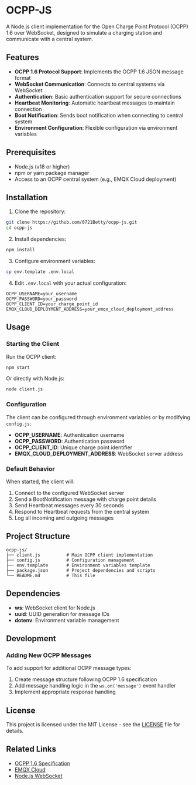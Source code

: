 # OCPP-JS

A Node.js client implementation for the Open Charge Point Protocol (OCPP) 1.6 over WebSocket, designed to simulate a charging station and communicate with a central system.

## Features

- **OCPP 1.6 Protocol Support**: Implements the OCPP 1.6 JSON message format
- **WebSocket Communication**: Connects to central systems via WebSocket
- **Authentication**: Basic authentication support for secure connections
- **Heartbeat Monitoring**: Automatic heartbeat messages to maintain connection
- **Boot Notification**: Sends boot notification when connecting to central system
- **Environment Configuration**: Flexible configuration via environment variables

## Prerequisites

- Node.js (v18 or higher)
- npm or yarn package manager
- Access to an OCPP central system (e.g., EMQX Cloud deployment)

## Installation

1. Clone the repository:

```bash
git clone https://github.com/0721Betty/ocpp-js.git
cd ocpp-js
```

2. Install dependencies:

```bash
npm install
```

3. Configure environment variables:

```bash
cp env.template .env.local
```

4. Edit `.env.local` with your actual configuration:

```env
OCPP_USERNAME=your_username
OCPP_PASSWORD=your_password
OCPP_CLIENT_ID=your_charge_point_id
EMQX_CLOUD_DEPLOYMENT_ADDRESS=your_emqx_cloud_deployment_address
```

## Usage

### Starting the Client

Run the OCPP client:

```bash
npm start
```

Or directly with Node.js:

```bash
node client.js
```

### Configuration

The client can be configured through environment variables or by modifying `config.js`:

- **OCPP_USERNAME**: Authentication username
- **OCPP_PASSWORD**: Authentication password  
- **OCPP_CLIENT_ID**: Unique charge point identifier
- **EMQX_CLOUD_DEPLOYMENT_ADDRESS**: WebSocket server address

### Default Behavior

When started, the client will:

1. Connect to the configured WebSocket server
2. Send a BootNotification message with charge point details
3. Send Heartbeat messages every 30 seconds
4. Respond to Heartbeat requests from the central system
5. Log all incoming and outgoing messages

## Project Structure

```
ocpp-js/
├── client.js          # Main OCPP client implementation
├── config.js          # Configuration management
├── env.template       # Environment variables template
├── package.json       # Project dependencies and scripts
└── README.md          # This file
```

## Dependencies

- **ws**: WebSocket client for Node.js
- **uuid**: UUID generation for message IDs
- **dotenv**: Environment variable management

## Development

### Adding New OCPP Messages

To add support for additional OCPP message types:

1. Create message structure following OCPP 1.6 specification
2. Add message handling logic in the `ws.on('message')` event handler
3. Implement appropriate response handling

## License

This project is licensed under the MIT License - see the [LICENSE](LICENSE) file for details.

## Related Links

- [OCPP 1.6 Specification](https://www.openchargealliance.org/protocols/ocpp-16/)
- [EMQX Cloud](https://www.emqx.com/en/cloud)
- [Node.js WebSocket](https://github.com/websockets/ws)
